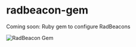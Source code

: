 # radbeacon-gem
Coming soon: Ruby gem to configure RadBeacons

![RadBeacon Gem](http://i.imgur.com/gI6paLj.jpg)
